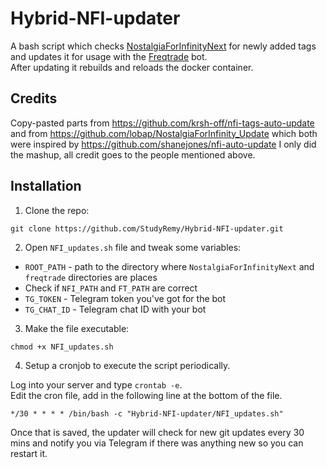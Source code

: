 # Hybrid-NFI-updater

A bash script which checks [NostalgiaForInfinityNext](https://github.com/iterativv/NostalgiaForInfinity) for newly added tags and updates it for usage with the [Freqtrade](https://github.com/freqtrade/freqtrade) bot.  
After updating it rebuilds and reloads the docker container.

## Credits
Copy-pasted parts from https://github.com/krsh-off/nfi-tags-auto-update and from https://github.com/lobap/NostalgiaForInfinity_Update
which both were inspired by https://github.com/shanejones/nfi-auto-update 
I only did the mashup, all credit goes to the people mentioned above.

## Installation

1. Clone the repo:
```
git clone https://github.com/StudyRemy/Hybrid-NFI-updater.git
```

2. Open `NFI_updates.sh` file and tweak some variables:

- `ROOT_PATH` - path to the directory where `NostalgiaForInfinityNext` and `freqtrade` directories are places
- Check if `NFI_PATH` and `FT_PATH` are correct
- `TG_TOKEN` - Telegram token you've got for the bot
- `TG_CHAT_ID` - Telegram chat ID with your bot

3. Make the file executable:
```
chmod +x NFI_updates.sh
```

4. Setup a cronjob to execute the script periodically.

Log into your server and type `crontab -e`.  
Edit the cron file, add in the following line at the bottom of the file.

```
*/30 * * * * /bin/bash -c "Hybrid-NFI-updater/NFI_updates.sh"
```

Once that is saved, the updater will check for new git updates every 30 mins and notify you via Telegram if there was anything new so you can restart it.

